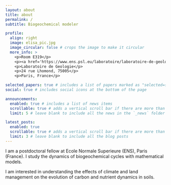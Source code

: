 ```yaml
---
layout: about
title: about
permalink: /
subtitle: Biogeochemical modeler

profile:
  align: right
  image: elisa_pic.jpg
  image_circular: false # crops the image to make it circular
  more_info: >
    <p>Room E319</p>
    <p><a href='https://www.ens.psl.eu/laboratoire/laboratoire-de-geologie-de-l-ens-umr-8538'>Ecole Normale Superieure</a></p>
    <p>Laboratoire de Geologie</p>
    <p>24 rue Lhomond, 75005</p>
    <p>Paris, France</p>

selected_papers: true # includes a list of papers marked as "selected={true}"
social: true # includes social icons at the bottom of the page

announcements:
  enabled: true # includes a list of news items
  scrollable: true # adds a vertical scroll bar if there are more than 3 news items
  limit: 5 # leave blank to include all the news in the `_news` folder

latest_posts:
  enabled: true
  scrollable: true # adds a vertical scroll bar if there are more than 3 new posts items
  limit: 3 # leave blank to include all the blog posts
---
```


I am a postdoctoral fellow at Ecole Normale Superieure (ENS), Paris (France). I study the dynamics of biogeochemical cycles with mathematical models. 

I am interested in understanding the effects of climate and land management on the evolution of carbon and nutrient dynamics in soils.
